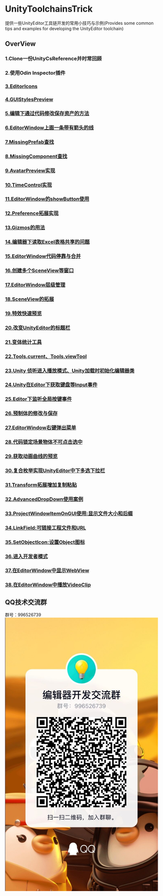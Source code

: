 # UnityToolchainsTrick
提供一些UnityEditor工具链开发的常用小技巧与示例(Provides some common tips and examples for developing the UnityEditor toolchain)

## OverView  
### 1.Clone一份UnityCsReference并时常回顾  
### 2.使用Odin Inspector插件
### [3.EditorIcons](Assets/Editor/Examples/Example_03_EditorIcons)  
### [4.GUIStylesPreview](Assets/Editor/Examples/Example_04_GUIStyles)  
### [5.编辑下通过代码修改保存资产的方法](Assets/Editor/Examples/Example_05_SaveAssets)  
### [6.EditorWindow上画一条带有箭头的线](Assets/Editor/Examples/Example_06_DrawArrowLine)  
### [7.MissingPrefab查找](Assets/Editor/Examples/Example_07_MissingPrefabChecker)  
### [8.MissingComponent查找](Assets/Editor/Examples/Example_08_MissingComponentChecker)  
### [9.AvatarPreview实现](Assets/Editor/Examples/Example_09_AvatarPreview)  
### [10.TimeControl实现](Assets/Editor/Examples/Example_10_TimeControl)  
### [11.EditorWindow的showButton使用](Assets/Editor/Examples/Example_11_ShowButtonEditorWindow)  
### [12.Preference拓展实现](Assets/Editor/Examples/Example_12_Preference)  
### [13.Gizmos的用法](Assets/Editor/Examples/Example_13_GizmosExstension)  
### [14.编辑器下读取Excel表格共享的问题](Assets/Editor/Examples/Example_14_ExcelShareRead)  
### [15.EditorWindow代码停靠与合并](Assets/Editor/Examples/Example_15_SubWindowDock)  
### [16.创建多个SceneView等窗口](Assets/Editor/Examples/Example_16_MoreSceneView)  
### [17.EditorWindow层级管理](Assets/Editor/Examples/Example_17_MultiWindowLayerManagement)  
### [18.SceneView的拓展](Assets/Editor/Examples/Example_18_SceneViewExtension)  
### [19.特效快速预览](Assets/Editor/Examples/Example_19_ParticleSystemPreview)  
### [20.改变UnityEditor的标题栏](Assets/Editor/Examples/Example_20_TitleModifier)  
### [21.变体统计工具](Assets/Editor/Examples/Example_21_ShaderKit)  
### [22.Tools.current、Tools.viewTool](Assets/Editor/Examples/Example_22_ToolsAPI)  
### [23.Unity 侦听进入播放模式、Unity加载时初始化编辑器类](Assets/Editor/Examples/Example_23_EditorEventListener)  
### [24.Unity在Editor下获取键盘等Input事件](Assets/Editor/Examples/Example_24_GetInputEvent)  
### [25.Editor下监听全局按键事件](Assets/Editor/Examples/Example_25_GlobalInputEvent)  
### [26.预制体的修改与保存](Assets/Editor/Examples/Example_26_PrefabModify)  
### [27.EditorWindow右键弹出菜单](Assets/Editor/Examples/Example_27_EditorWindowContextClick)  
### [28.代码锁定场景物体不可点击选中](Assets/Editor/Examples/Example_28_SceneViewLock)  
### [29.获取动画曲线的预览](Assets/Editor/Examples/Example_29_AnimationCurvePreview)  
### [30.复合枚举实现UnityEditor中下多选下拉栏](Assets/Editor/Examples/Example_30_CompositeEnum)  
### [31.Transform拓展增加复制粘贴](Assets/Editor/Examples/Example_31_ExtendedTransformEditor)
### [32.AdvancedDropDown使用案例](Assets/Editor/Examples/Example_32_AdvancedDropDown)
### [33.ProjectWindowItemOnGUI使用:显示文件大小和后缀](Assets/Editor/Examples/Example_33_ProjectWindowItemOnGUI)
### [34.LinkField:可链接工程文件和URL](Assets/Editor/Examples/Example_34_LinkField)
### [35.SetObjectIcon:设置Object图标](Assets/Editor/Examples/Example_35_SetObjectIcon)
### [36.进入开发者模式](Assets/Editor/Examples/Example_36_DeveloperMode)
### [37.在EditorWindow中显示WebView](Assets/Editor/Examples/Example_37_WebViewEditorWindow)
### [38.在EditorWindow中播放VideoClip](Assets/Editor/Examples/Example_38_VideoEditorWindow)

## QQ技术交流群  
群号：996526739  
![](./QQGroupQR.jpg)  